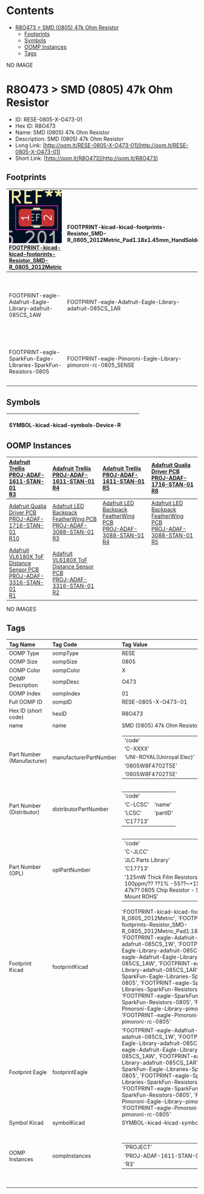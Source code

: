 



Contents
========

* [R8O473 > SMD (0805) 47k Ohm Resistor](#r8o473--smd-0805-47k-ohm-resistor)
	* [Footprints](#footprints)
	* [Symbols](#symbols)
	* [OOMP Instances](#oomp-instances)
	* [Tags](#tags)
  
NO IMAGE  
# R8O473 > SMD (0805) 47k Ohm Resistor

- ID: RESE-0805-X-O473-01
- Hex ID: R8O473
- Name: SMD (0805) 47k Ohm Resistor
- Description: SMD (0805) 47k Ohm Resistor
- Long Link: [http://oom.lt/RESE-0805-X-O473-01](http://oom.lt/RESE-0805-X-O473-01)
- Short Link: [http://oom.lt/R8O473](http://oom.lt/R8O473)

## Footprints
  

|[![](https://raw.githubusercontent.com/oomlout/oomlout_OOMP_eda_V2/main/FOOTPRINT/kicad/kicad-footprints/Resistor_SMD/R_0805_2012Metric/image_140.png)<br>FOOTPRINT-kicad-kicad-footprints-Resistor_SMD-R_0805_2012Metric](https://github.com/oomlout/oomlout_OOMP_eda_V2/tree/main/FOOTPRINT/kicad/kicad-footprints/Resistor_SMD/R_0805_2012Metric/)|![]()<br>FOOTPRINT-kicad-kicad-footprints-Resistor_SMD-R_0805_2012Metric_Pad1.18x1.45mm_HandSolder|![]()<br>FOOTPRINT-eagle-Adafruit-Eagle-Library-adafruit-085CS_1W|![]()<br>FOOTPRINT-eagle-Adafruit-Eagle-Library-adafruit-085CS_1R|
| :--- | :--- | :--- | :--- |
|![]()<br>FOOTPRINT-eagle-Adafruit-Eagle-Library-adafruit-085CS_1AW|![]()<br>FOOTPRINT-eagle-Adafruit-Eagle-Library-adafruit-085CS_1AR|![]()<br>FOOTPRINT-eagle-SparkFun-Eagle-Libraries-SparkFun-Resistors-0805|![]()<br>FOOTPRINT-eagle-SparkFun-Eagle-Libraries-SparkFun-Resistors-0805-ARV|
|![]()<br>FOOTPRINT-eagle-SparkFun-Eagle-Libraries-SparkFun-Resistors-0805|![]()<br>FOOTPRINT-eagle-Pimoroni-Eagle-Library-pimoroni-rc-0805_SENSE|![]()<br>FOOTPRINT-eagle-Pimoroni-Eagle-Library-pimoroni-rc-0805||

## Symbols
  

|![]()<br>SYMBOL-kicad-kicad-symbols-Device-R||||
| :--- | :--- | :--- | :--- |

## OOMP Instances
  

|[Adafruit Trellis<br>PROJ-ADAF-1611-STAN-01<br>R3](https://github.com/oomlout/oomlout_OOMP_projects_V2/tree/main/PROJ/ADAF/1611/STAN/01/)|[Adafruit Trellis<br>PROJ-ADAF-1611-STAN-01<br>R4](https://github.com/oomlout/oomlout_OOMP_projects_V2/tree/main/PROJ/ADAF/1611/STAN/01/)|[Adafruit Trellis<br>PROJ-ADAF-1611-STAN-01<br>R5](https://github.com/oomlout/oomlout_OOMP_projects_V2/tree/main/PROJ/ADAF/1611/STAN/01/)|[Adafruit Qualia Driver PCB<br>PROJ-ADAF-1716-STAN-01<br>R8](https://github.com/oomlout/oomlout_OOMP_projects_V2/tree/main/PROJ/ADAF/1716/STAN/01/)|
| :--- | :--- | :--- | :--- |
|[Adafruit Qualia Driver PCB<br>PROJ-ADAF-1716-STAN-01<br>R10](https://github.com/oomlout/oomlout_OOMP_projects_V2/tree/main/PROJ/ADAF/1716/STAN/01/)|[Adafruit LED Backpack FeatherWing PCB<br>PROJ-ADAF-3088-STAN-01<br>R3](https://github.com/oomlout/oomlout_OOMP_projects_V2/tree/main/PROJ/ADAF/3088/STAN/01/)|[Adafruit LED Backpack FeatherWing PCB<br>PROJ-ADAF-3088-STAN-01<br>R4](https://github.com/oomlout/oomlout_OOMP_projects_V2/tree/main/PROJ/ADAF/3088/STAN/01/)|[Adafruit LED Backpack FeatherWing PCB<br>PROJ-ADAF-3088-STAN-01<br>R5](https://github.com/oomlout/oomlout_OOMP_projects_V2/tree/main/PROJ/ADAF/3088/STAN/01/)|
|[Adafruit VL6180X ToF Distance Sensor PCB<br>PROJ-ADAF-3316-STAN-01<br>R1](https://github.com/oomlout/oomlout_OOMP_projects_V2/tree/main/PROJ/ADAF/3316/STAN/01/)|[Adafruit VL6180X ToF Distance Sensor PCB<br>PROJ-ADAF-3316-STAN-01<br>R2](https://github.com/oomlout/oomlout_OOMP_projects_V2/tree/main/PROJ/ADAF/3316/STAN/01/)|||
  
NO IMAGES  
## Tags
  

|Tag Name|Tag Code|Tag Value|
| :--- | :--- | :--- |
|OOMP Type|oompType|RESE|
|OOMP Size|oompSize|0805|
|OOMP Color|oompColor|X|
|OOMP Description|oompDesc|O473|
|OOMP Index|oompIndex|01|
|Full OOMP ID|oompID|RESE-0805-X-O473-01|
|Hex ID (short code)|hexID|R8O473|
|name|name|SMD (0805) 47k Ohm Resistor|
|Part Number (Manufacturer)|manufacturerPartNumber|<table><tr><td>'code'</td></tr><tr><td> 'C-XXXX'</td><td> 'name'</td></tr><tr><td> 'UNI-ROYAL(Uniroyal Elec)'</td><td> 'partID'</td></tr><tr><td> '0805W8F4702T5E'</td><td> 'partName'</td></tr><tr><td> '0805W8F4702T5E'</td></tr></table>|
|Part Number (Distributor)|distributorPartNumber|<table><tr><td>'code'</td></tr><tr><td> 'C-LCSC'</td><td> 'name'</td></tr><tr><td> 'LCSC'</td><td> 'partID'</td></tr><tr><td> 'C17713'</td></tr></table>|
|Part Number (OPL)|oplPartNumber|<table><tr><td>'code'</td></tr><tr><td> 'C-JLCC'</td><td> 'name'</td></tr><tr><td> 'JLC Parts Library'</td><td> 'partID'</td></tr><tr><td> 'C17713'</td><td> 'partName'</td></tr><tr><td> '125mW Thick Film Resistors 150V ??100ppm/?? ??1% -55??~+155?? 47k?? 0805  Chip Resistor - Surface Mount ROHS'</td></tr></table>|
|Footprint Kicad|footprintKicad|'FOOTPRINT-kicad-kicad-footprints-Resistor_SMD-R_0805_2012Metric', 'FOOTPRINT-kicad-kicad-footprints-Resistor_SMD-R_0805_2012Metric_Pad1.18x1.45mm_HandSolder', 'FOOTPRINT-eagle-Adafruit-Eagle-Library-adafruit-085CS_1W', 'FOOTPRINT-eagle-Adafruit-Eagle-Library-adafruit-085CS_1R', 'FOOTPRINT-eagle-Adafruit-Eagle-Library-adafruit-085CS_1AW', 'FOOTPRINT-eagle-Adafruit-Eagle-Library-adafruit-085CS_1AR', 'FOOTPRINT-eagle-SparkFun-Eagle-Libraries-SparkFun-Resistors-0805', 'FOOTPRINT-eagle-SparkFun-Eagle-Libraries-SparkFun-Resistors-0805-ARV', 'FOOTPRINT-eagle-SparkFun-Eagle-Libraries-SparkFun-Resistors-0805', 'FOOTPRINT-eagle-Pimoroni-Eagle-Library-pimoroni-rc-0805_SENSE', 'FOOTPRINT-eagle-Pimoroni-Eagle-Library-pimoroni-rc-0805'|
|Footprint Eagle|footprintEagle|'FOOTPRINT-eagle-Adafruit-Eagle-Library-adafruit-085CS_1W', 'FOOTPRINT-eagle-Adafruit-Eagle-Library-adafruit-085CS_1R', 'FOOTPRINT-eagle-Adafruit-Eagle-Library-adafruit-085CS_1AW', 'FOOTPRINT-eagle-Adafruit-Eagle-Library-adafruit-085CS_1AR', 'FOOTPRINT-eagle-SparkFun-Eagle-Libraries-SparkFun-Resistors-0805', 'FOOTPRINT-eagle-SparkFun-Eagle-Libraries-SparkFun-Resistors-0805-ARV', 'FOOTPRINT-eagle-SparkFun-Eagle-Libraries-SparkFun-Resistors-0805', 'FOOTPRINT-eagle-Pimoroni-Eagle-Library-pimoroni-rc-0805_SENSE', 'FOOTPRINT-eagle-Pimoroni-Eagle-Library-pimoroni-rc-0805'|
|Symbol Kicad|symbolKicad|SYMBOL-kicad-kicad-symbols-Device-R|
|OOMP Instances|oompInstances|<table><tr><td>'PROJECT'</td></tr><tr><td> 'PROJ-ADAF-1611-STAN-01'</td><td> 'ID'</td></tr><tr><td> 'R3'</td></tr></table></td><td> <table><tr><td>'PROJECT'</td></tr><tr><td> 'PROJ-ADAF-1611-STAN-01'</td><td> 'ID'</td></tr><tr><td> 'R4'</td></tr></table></td><td> <table><tr><td>'PROJECT'</td></tr><tr><td> 'PROJ-ADAF-1611-STAN-01'</td><td> 'ID'</td></tr><tr><td> 'R5'</td></tr></table></td><td> <table><tr><td>'PROJECT'</td></tr><tr><td> 'PROJ-ADAF-1716-STAN-01'</td><td> 'ID'</td></tr><tr><td> 'R8'</td></tr></table></td><td> <table><tr><td>'PROJECT'</td></tr><tr><td> 'PROJ-ADAF-1716-STAN-01'</td><td> 'ID'</td></tr><tr><td> 'R10'</td></tr></table></td><td> <table><tr><td>'PROJECT'</td></tr><tr><td> 'PROJ-ADAF-3088-STAN-01'</td><td> 'ID'</td></tr><tr><td> 'R3'</td></tr></table></td><td> <table><tr><td>'PROJECT'</td></tr><tr><td> 'PROJ-ADAF-3088-STAN-01'</td><td> 'ID'</td></tr><tr><td> 'R4'</td></tr></table></td><td> <table><tr><td>'PROJECT'</td></tr><tr><td> 'PROJ-ADAF-3088-STAN-01'</td><td> 'ID'</td></tr><tr><td> 'R5'</td></tr></table></td><td> <table><tr><td>'PROJECT'</td></tr><tr><td> 'PROJ-ADAF-3316-STAN-01'</td><td> 'ID'</td></tr><tr><td> 'R1'</td></tr></table></td><td> <table><tr><td>'PROJECT'</td></tr><tr><td> 'PROJ-ADAF-3316-STAN-01'</td><td> 'ID'</td></tr><tr><td> 'R2'</td></tr></table>|
||||

